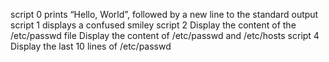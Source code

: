 script 0 prints “Hello, World”, followed by a new line to the standard output
script 1 displays a confused smiley
script 2 Display the content of the /etc/passwd file
Display the content of /etc/passwd and /etc/hosts
script 4 Display the last 10 lines of /etc/passwd
